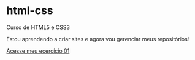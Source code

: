 # html-css
 Curso de HTML5 e CSS3

 Estou aprendendo a criar sites e agora vou gerenciar meus repositórios!
 
<a href='https://jhonyfreitasdev.github.io/html-css/exercicios/Ex001/index.html'>Acesse meu ecercício 01</a>